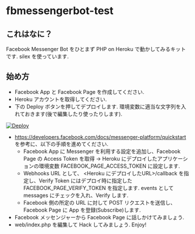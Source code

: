 # fbmessengerbot-test

## これはなに？

Facebook Messenger Bot をひとまず PHP on Heroku で動かしてみるキットです.
silex を使っています.

## 始め方

* Facebook App と Facebook Page を作成してください.
* Heroku アカウントを取得してください.
* 下の Deploy ボタンを押してデプロイします. 環境変数に適当な文字列を入れておきます(後で編集したり使ったりします).

[![Deploy](https://www.herokucdn.com/deploy/button.svg)](http://bit.ly/fbmessengerbot-test-deploy)

* https://developers.facebook.com/docs/messenger-platform/quickstart を参考に、以下の手順を進めてください.
    * Facebook App に Messenger を利用する設定を追加し、Facebook Page の Access Token を取得 -> Heroku にデプロイしたアプリケーションの環境変数 FACEBOOK_PAGE_ACCESS_TOKEN に設定します.
    * Webhooks URL として、 <Heroku にデプロイしたURL>/callback を指定し、Verify Token にはデプロイ時に指定した FACEBOOK_PAGE_VERIFY_TOKEN を指定します. events として messages にチェックを入れ、Verify します.
    * Facebook 側の所定の URL に対して POST リクエストを送信し、Facebook Page に App を登録(Subscribe)します.
* Facebook メッセンジャーから Facebook Page に話しかけてみましょう.
* web/index.php を編集して Hack してみましょう. Enjoy!
